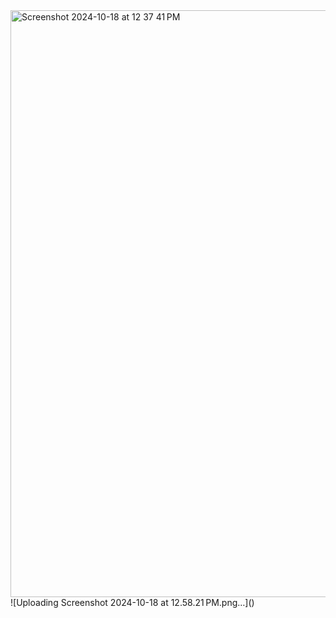 <img width="939" alt="Screenshot 2024-10-18 at 12 37 41 PM" src="https://github.com/user-attachments/assets/4d58c3d6-c8a8-45d5-9c95-5504751ea590">
![Uploading Screenshot 2024-10-18 at 12.58.21 PM.png…]()
